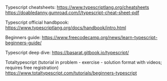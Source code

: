 Typescript cheatsheets:
https://www.typescriptlang.org/cheatsheets
https://doabledanny.gumroad.com/l/typescript-cheat-sheet-pdf

Typescript official handbpook:
https://www.typescriptlang.org/docs/handbook/intro.html

Beginners guide:
https://www.freecodecamp.org/news/learn-typescript-beginners-guide/

Typescript deep dive:
https://basarat.gitbook.io/typescript/

Totaltypescript
(tutorial in problem - exercise - solution format with videos; requires free registration)
https://www.totaltypescript.com/tutorials/beginners-typescript
